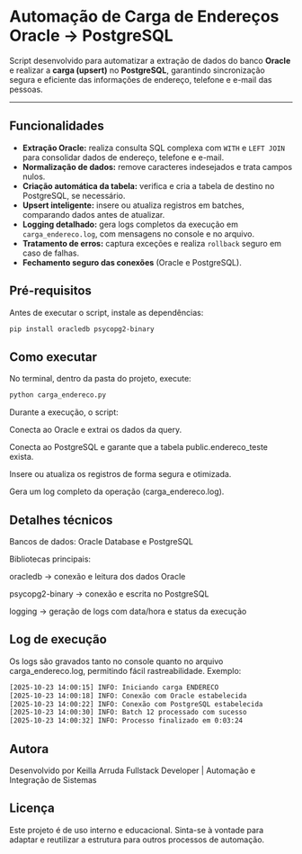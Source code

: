# Automação de Carga de Endereços Oracle → PostgreSQL

Script desenvolvido para automatizar a extração de dados do banco **Oracle** e realizar a **carga (upsert)** no **PostgreSQL**, garantindo sincronização segura e eficiente das informações de endereço, telefone e e-mail das pessoas.

---

##  Funcionalidades

-  **Extração Oracle:** realiza consulta SQL complexa com `WITH` e `LEFT JOIN` para consolidar dados de endereço, telefone e e-mail.  
-  **Normalização de dados:** remove caracteres indesejados e trata campos nulos.  
-  **Criação automática da tabela:** verifica e cria a tabela de destino no PostgreSQL, se necessário.  
-  **Upsert inteligente:** insere ou atualiza registros em batches, comparando dados antes de atualizar.  
-  **Logging detalhado:** gera logs completos da execução em `carga_endereco.log`, com mensagens no console e no arquivo.  
-  **Tratamento de erros:** captura exceções e realiza `rollback` seguro em caso de falhas.  
-  **Fechamento seguro das conexões** (Oracle e PostgreSQL).


## Pré-requisitos

Antes de executar o script, instale as dependências:

```bash
pip install oracledb psycopg2-binary
```

## Como executar

No terminal, dentro da pasta do projeto, execute:
```bash
python carga_endereco.py
```
Durante a execução, o script:

Conecta ao Oracle e extrai os dados da query.

Conecta ao PostgreSQL e garante que a tabela public.endereco_teste exista.

Insere ou atualiza os registros de forma segura e otimizada.

Gera um log completo da operação (carga_endereco.log).


## Detalhes técnicos
Bancos de dados: Oracle Database e PostgreSQL

Bibliotecas principais:

oracledb → conexão e leitura dos dados Oracle

psycopg2-binary → conexão e escrita no PostgreSQL

logging → geração de logs com data/hora e status da execução

## Log de execução
Os logs são gravados tanto no console quanto no arquivo carga_endereco.log, permitindo fácil rastreabilidade.
Exemplo:
```bash
[2025-10-23 14:00:15] INFO: Iniciando carga ENDERECO
[2025-10-23 14:00:18] INFO: Conexão com Oracle estabelecida
[2025-10-23 14:00:22] INFO: Conexão com PostgreSQL estabelecida
[2025-10-23 14:00:30] INFO: Batch 12 processado com sucesso
[2025-10-23 14:00:32] INFO: Processo finalizado em 0:03:24

```

## Autora
Desenvolvido por Keilla Arruda
Fullstack Developer | Automação e Integração de Sistemas

## Licença

Este projeto é de uso interno e educacional.
Sinta-se à vontade para adaptar e reutilizar a estrutura para outros processos de automação.



